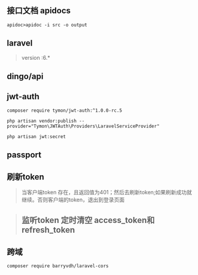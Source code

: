 
## 接口文档 apidocs

```shell script
apidoc>apidoc -i src -o output
```


## laravel

> version :6.*

## dingo/api

## jwt-auth

```shell script
composer require tymon/jwt-auth:^1.0.0-rc.5

php artisan vendor:publish --provider="Tymon\JWTAuth\Providers\LaravelServiceProvider"

php artisan jwt:secret
```


## passport

## 刷新token 

> 当客户端token 存在，且返回值为401；然后去刷新token;如果刷新成功就继续。否则客户端的token，退出到登录页面

>## 监听token 定时清空 access_token和 refresh_token

## 跨域

```shell script
composer require barryvdh/laravel-cors
```
> 
>



